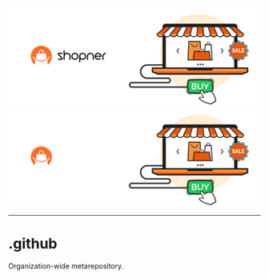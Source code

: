<!-- trunk-ignore(markdownlint/MD041) -->
<div align="center">
  <img src="/assets/img/gh-profile.png#gh-light-mode-only">
  <img src="/assets/img/gh-profile-dark.png#gh-dark-mode-only">
</div>

---

# .github

Organization-wide metarepository.
